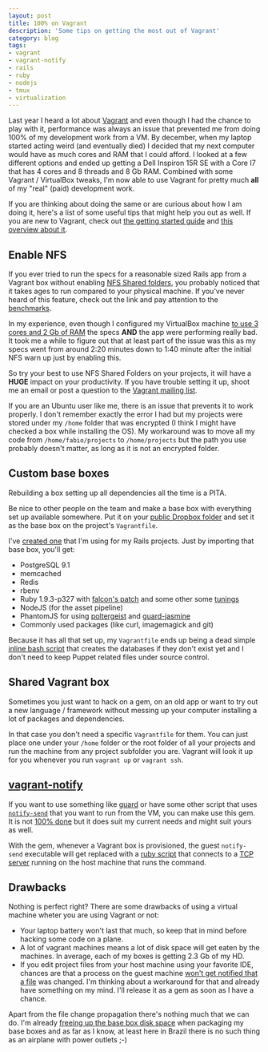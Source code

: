 ```yaml
---
layout: post
title: 100% on Vagrant
description: 'Some tips on getting the most out of Vagrant'
category: blog
tags:
- vagrant
- vagrant-notify
- rails
- ruby
- nodejs
- tmux
- virtualization
---
```


Last year I heard a lot about [Vagrant](http://www.vagrantup.com/) and even
 though I had the chance to play with it, performance was always an issue
that prevented me from doing 100% of my development work from a VM. By december, when
my laptop started acting weird (and eventually died) I decided that my next
computer would have as much cores and RAM that I could afford. I looked at a few
different options and ended up getting a Dell Inspiron 15R SE with a Core I7 that
has 4 cores and 8 threads and 8 Gb RAM. Combined with some Vagrant / VirtualBox tweaks,
I'm now able to use Vagrant for pretty much **all** of my "real" (paid)
development work.

If you are thinking about doing the same or are curious about how I am doing it,
here's a list of some useful tips that might help you out as well. If you are
new to Vagrant, check out [the getting started guide](http://docs.vagrantup.com/v1/docs/getting-started/index.html)
and [this overview about it](http://nefariousdesigns.co.uk/vagrant-virtualised-dev-environments.html).

## Enable NFS

If you ever tried to run the specs for a reasonable sized Rails app from a Vagrant
box without enabling [NFS Shared folders](http://docs.vagrantup.com/v1/docs/nfs.html),
you probably noticed that it takes ages to run compared to your physical machine.
If you've never heard of this feature, check out the link and pay attention to the
[benchmarks](http://docs.vagrantup.com/v1/docs/nfs.html#performance_benchmarks).

In my experience, even though I configured my VirtualBox machine [to use 3 cores
 and 2 Gb of RAM](https://github.com/fgrehm/rails-template/blob/master/templates/Vagrantfile#L25-L30)
the specs **AND** the app were performing really bad. It took me a while to figure
out that at least part of the issue was this as my specs went from around 2:20 minutes down
to 1:40 minute after the initial NFS warn up just by enabling this.

So try your best to use NFS Shared Folders on your projects, it will have a
**HUGE** impact on your productivity. If you have trouble setting it up, shoot me an
email or post a question to the [Vagrant mailing list](https://groups.google.com/group/vagrant-up?pli=1).

If you are an Ubuntu user like me, there is an issue that prevents it to work properly.
I don't remember exactly the error I had but my projects were stored under my `/home`
folder that was encrypted (I think I might have checked a box while installing the OS).
My workaround was to move all my code from `/home/fabio/projects` to `/home/projects`
but the path you use probably doesn't matter, as long as it is not an encrypted folder.

## Custom base boxes

Rebuilding a box setting up all dependencies all the time is a PITA.

Be nice to other people on the team and make a base box with everything
set up available somewhere. Put it on your [public Dropbox folder](
https://www.dropbox.com/help/16/en) and set it as the base box on
the project's `Vagrantfile`.

I've [created one](https://github.com/fgrehm/rails-base-box) that I'm using
for my Rails projects. Just by importing that base box, you'll get:

* PostgreSQL 9.1
* memcached
* Redis
* rbenv
* Ruby 1.9.3-p327 with [falcon's patch](https://gist.github.com/1688857) and
some other some [tunings](https://github.com/fgrehm/rails-base-box/blob/master/site.pp#L46-L48)
* NodeJS (for the asset pipeline)
* PhantomJS for using [poltergeist](https://github.com/jonleighton/poltergeist) and
[guard-jasmine](https://github.com/netzpirat/guard-jasmine)
* Commonly used packages (like curl, imagemagick and git)

Because it has all that set up, my `Vagrantfile` ends up being a dead simple [inline
bash script](https://github.com/fgrehm/rails-template/blob/master/templates/Vagrantfile#L37-L44)
that creates the databases if they don't exist yet and I don't need to keep Puppet
related files under source control.

## Shared Vagrant box

Sometimes you just want to hack on a gem, on an old app or want to try out a new language
/ framework without messing up your computer installing a lot of packages and dependencies.

In that case you don't need a specific `Vagrantfile` for them. You can just place one
under your `/home` folder or the root folder of all your projects and run the machine
from any project subfolder you are. Vagrant will look it up for you whenever you run
`vagrant up` or `vagrant ssh`.

## [vagrant-notify](https://github.com/fgrehm/vagrant-notify)

If you want to use something like [guard](https://github.com/guard/guard) or have some
other script that uses [`notify-send`](http://manpages.ubuntu.com/manpages/gutsy/man1/notify-send.1.html)
that you want to run from the VM, you can make use this gem. It is not
[100% done](https://github.com/fgrehm/vagrant-notify/issues) but it does suit
my current needs and might suit yours as well.

With the gem, whenever a Vagrant box is provisioned, the guest `notify-send` executable
will get replaced with a [ruby script](https://github.com/fgrehm/vagrant-notify/blob/master/files/notify-send.erb)
that connects to a [TCP server](https://github.com/fgrehm/vagrant-notify/blob/master/lib/vagrant-notify/server.rb)
running on the host machine that runs the command.

## Drawbacks

Nothing is perfect right? There are some drawbacks of using a virtual machine
wheter you are using Vagrant or not:

* Your laptop battery won't last that much, so keep that in mind before hacking some
code on a plane.
* A lot of vagrant machines means a lot of disk space will get eaten by the machines.
In average, each of my boxes is getting 2.3 Gb of my HD.
* If you edit project files from your host machine using your favorite IDE,
chances are that a process on the guest machine [won't get notified that a file](
https://github.com/mitchellh/vagrant/issues/707) was changed. I'm thinking about
a workaround for that and already have something on my mind. I'll release it as
a gem as soon as I have a chance.

Apart from the file change propagation there's nothing much that we can do. I'm
already [freeing up the base box disk space](https://github.com/fgrehm/rails-base-box/blob/master/purge.sh)
when packaging my base boxes and as far as I know, at least here in Brazil there
is no such thing as an airplane with power outlets ;-)
